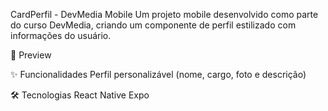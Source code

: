 CardPerfil - DevMedia Mobile
Um projeto mobile desenvolvido como parte do curso DevMedia, criando um componente de perfil estilizado com informações do usuário.

📱 Preview

✨ Funcionalidades
Perfil personalizável (nome, cargo, foto e descrição)

🛠️ Tecnologias
React Native 
Expo 
